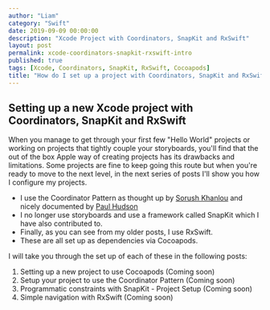 ```yaml
---
author: "Liam"
category: "Swift"
date: 2019-09-09 00:00:00
description: "Xcode Project with Coordinators, SnapKit and RxSwift"
layout: post
permalink: xcode-coordinators-snapkit-rxswift-intro
published: true
tags: [Xcode, Coordinators, SnapKit, RxSwift, Cocoapods]
title: "How do I set up a project with Coordinators, SnapKit and RxSwift?"
---
```


## Setting up a new Xcode project with Coordinators, SnapKit and RxSwift

When you manage to get through your first few "Hello World" projects or working on projects that tightly couple your storyboards, you'll find that the out of the box Apple way of creating projects has its drawbacks and limitations. Some projects are fine to keep going this route but when you're ready to move to the next level, in the next series of posts I'll show you how I configure my projects.

- I use the Coordinator Pattern as thought up by [Sorush Khanlou](http://khanlou.com/) and nicely documented by [Paul Hudson](https://www.hackingwithswift.com/)
- I no longer use storyboards and use a framework called SnapKit which I have also contributed to.
- Finally, as you can see from my older posts, I use RxSwift.
- These are all set up as dependencies via Cocoapods.

I will take you through the set up of each of these in the following posts:

1. Setting up a new project to use Cocoapods (Coming soon)
2. Setup your project to use the Coordinator Pattern (Coming soon)
3. Programmatic constraints with SnapKit - Project Setup (Coming soon)
4. Simple navigation with RxSwift (Coming soon)
